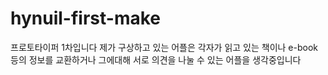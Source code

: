 # hynuil-first-make
프로토타이퍼 1차입니다 
제가 구상하고 있는 어플은 각자가 읽고 있는 책이나 e-book등의 정보를 교환하거나 그에대해 서로 의견을 나눌 수 있는 어플을 생각중입니다
